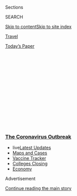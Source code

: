 <div id="app">

<div>

<div>

<div>

<div class="NYTAppHideMasthead css-1q2w90k e1suatyy0">

<div class="section css-ui9rw0 e1suatyy2">

<div class="css-eph4ug er09x8g0">

<div class="css-6n7j50">

</div>

<span class="css-1dv1kvn">Sections</span>

<div class="css-10488qs">

<span class="css-1dv1kvn">SEARCH</span>

</div>

[Skip to content](#site-content)[Skip to site
index](#site-index)

</div>

<div id="masthead-section-label" class="css-1wr3we4 eaxe0e00">

[Travel](https://www.nytimes3xbfgragh.onion/section/travel)

</div>

<div class="css-10698na e1huz5gh0">

</div>

</div>

<div id="masthead-bar-one" class="section hasLinks css-15hmgas e1csuq9d3">

<div class="css-uqyvli e1csuq9d0">

</div>

<div class="css-1uqjmks e1csuq9d1">

</div>

<div class="css-9e9ivx">

[](https://myaccount.nytimes3xbfgragh.onion/auth/login?response_type=cookie&client_id=vi)

</div>

<div class="css-1bvtpon e1csuq9d2">

[Today’s
Paper](https://www.nytimes3xbfgragh.onion/section/todayspaper)

</div>

</div>

</div>

</div>

<div data-aria-hidden="false">

<div id="site-content" data-role="main">

<div>

<div class="css-1aor85t" style="opacity:0.000000001;z-index:-1;visibility:hidden">

<div class="css-1hqnpie">

<div class="css-epjblv">

<span class="css-17xtcya">[Travel](/section/travel)</span><span class="css-x15j1o">|</span><span class="css-fwqvlz">The
Post-Coronavirus Cruise? Not Ready to
Sail</span>

</div>

<div class="css-k008qs">

<div class="css-1iwv8en">

<span class="css-18z7m18"></span>

<div>

</div>

</div>

<span class="css-1n6z4y">https://nyti.ms/3fZuFsB</span>

<div class="css-1705lsu">

<div class="css-4xjgmj">

<div class="css-4skfbu" data-role="toolbar" data-aria-label="Social Media Share buttons, Save button, and Comments Panel with current comment count" data-testid="share-tools">

  - 
  - 
  - 
  - 
    
    <div class="css-6n7j50">
    
    </div>

  - 
  - 

</div>

</div>

</div>

</div>

</div>

</div>

<div class="css-13pd83m">

<div class="css-l9svim">

### [<span class="css-pa1jbp"><span class="css-1rxm0ex">The Coronavirus</span><span class="css-1rxm0ex"> Outbreak</span></span>](https://www.nytimes3xbfgragh.onion/news-event/coronavirus?name=styln-coronavirus-national&region=TOP_BANNER&variant=undefined&block=storyline_menu_recirc&action=click&pgtype=Article&impression_id=32182f30-e386-11ea-941b-313b39d5e3bc)

  - <span class="css-ousu42"><span class="css-12clwdu">live</span>[Latest
    Updates](https://www.nytimes3xbfgragh.onion/2020/08/20/world/coronavirus-covid.html?name=styln-coronavirus-national&region=TOP_BANNER&variant=undefined&block=storyline_menu_recirc&action=click&pgtype=Article&impression_id=32182f31-e386-11ea-941b-313b39d5e3bc)</span>
  - <span class="css-ousu42">[Maps and
    Cases](https://www.nytimes3xbfgragh.onion/interactive/2020/us/coronavirus-us-cases.html?name=styln-coronavirus-national&region=TOP_BANNER&variant=undefined&block=storyline_menu_recirc&action=click&pgtype=Article&impression_id=32182f32-e386-11ea-941b-313b39d5e3bc)</span>
  - <span class="css-ousu42">[Vaccine
    Tracker](https://www.nytimes3xbfgragh.onion/interactive/2020/science/coronavirus-vaccine-tracker.html?name=styln-coronavirus-national&region=TOP_BANNER&variant=undefined&block=storyline_menu_recirc&action=click&pgtype=Article&impression_id=32182f33-e386-11ea-941b-313b39d5e3bc)</span>
  - <span class="css-ousu42">[Colleges
    Closing](https://www.nytimes3xbfgragh.onion/2020/08/19/us/colleges-closing-covid.html?name=styln-coronavirus-national&region=TOP_BANNER&variant=undefined&block=storyline_menu_recirc&action=click&pgtype=Article&impression_id=32182f34-e386-11ea-941b-313b39d5e3bc)</span>
  - <span class="css-ousu42">[Economy](https://www.nytimes3xbfgragh.onion/live/2020/08/20/business/stock-market-today-coronavirus?name=styln-coronavirus-national&region=TOP_BANNER&variant=undefined&block=storyline_menu_recirc&action=click&pgtype=Article&impression_id=32182f35-e386-11ea-941b-313b39d5e3bc)</span>

</div>

</div>

<div id="top-wrapper" class="css-1sy8kpn">

<div id="top-slug" class="css-l9onyx">

Advertisement

</div>

[Continue reading the main
story](#after-top)

<div class="ad top-wrapper" style="text-align:center;height:100%;display:block;min-height:250px">

<div id="top" class="place-ad" data-position="top" data-size-key="top">

</div>

</div>

<div id="after-top">

</div>

</div>

<div>

<div id="sponsor-wrapper" class="css-1hyfx7x">

<div id="sponsor-slug" class="css-19vbshk">

Supported by

</div>

[Continue reading the main
story](#after-sponsor)

<div id="sponsor" class="ad sponsor-wrapper" style="text-align:center;height:100%;display:block">

</div>

<div id="after-sponsor">

</div>

</div>

<div class="css-186x18t">

</div>

<div class="css-1vkm6nb ehdk2mb0">

# The Post-Coronavirus Cruise? Not Ready to Sail

</div>

Data shows that there were far more cases of Covid-19 on cruise ships
than have been reported, but the companies and the C.D.C. have yet to
establish how the boats can come back.

<div class="css-79elbk" data-testid="photoviewer-wrapper">

<div class="css-z3e15g" data-testid="photoviewer-wrapper-hidden">

</div>

<div class="css-1a48zt4 ehw59r15" data-testid="photoviewer-children">

![<span class="css-16f3y1r e13ogyst0" data-aria-hidden="true">A no sail
order from the C.D.C. has kept Pier 90, part of the Manhattan Cruise
Terminal, empty for
months.</span><span class="css-cnj6d5 e1z0qqy90" itemprop="copyrightHolder"><span class="css-1ly73wi e1tej78p0">Credit...</span><span><span>Chang
W. Lee/The New York
Times</span></span></span>](https://static01.graylady3jvrrxbe.onion/images/2020/06/26/travel/26cruise-comeback2/merlin_173897511_f233f3c1-7b2f-40b2-833d-a1e455f082ba-articleLarge.jpg?quality=75&auto=webp&disable=upscale)

</div>

</div>

<div class="css-18e8msd">

<div class="css-vp77d3 epjyd6m0">

<div class="css-1baulvz">

By [<span class="css-1baulvz last-byline" itemprop="name">Frances
Robles</span>](https://www.nytimes3xbfgragh.onion/by/frances-robles)

</div>

</div>

  - 
    
    <div class="css-ld3wwf e16638kd2">
    
    Published June 26, 2020Updated Aug. 10,
    2020
    
    </div>

  - 
    
    <div class="css-4xjgmj">
    
    <div class="css-pvvomx" data-role="toolbar" data-aria-label="Social Media Share buttons, Save button, and Comments Panel with current comment count" data-testid="share-tools">
    
      - 
      - 
      - 
      - 
        
        <div class="css-6n7j50">
        
        </div>
    
      - 
      - 
    
    </div>
    
    </div>

</div>

</div>

<div class="section meteredContent css-1r7ky0e" name="articleBody" itemprop="articleBody">

<div>

</div>

<div class="css-1fanzo5 StoryBodyCompanionColumn">

<div class="css-53u6y8">

W. Bradford Gary spent 10 days trapped inside a cruise ship cabin off
the coast of Brazil in March while health authorities in several
countries scrambled to figure out what to do with a vessel full of older
people who had potentially been exposed to the coronavirus.

But when faced with the question of whether he’d ever cruise again, he
doesn’t hesitate.

“We are very anxious to get back on board,” he said, and he believes
he’s not alone: “There are people like us who want to do this.”

Mr. Gary, 70, a retired corporate executive who lives in Palm Beach,
Fla., imagines the cruise ship of the near future equipped with special
disinfecting ultraviolet lights and air flow contraptions commonly used
in sterile laboratories. He envisions larger cabins, fewer passengers
and a lot more outdoor spaces. “We want to know everything is safe,” he
said.

That is a big order.

With more than 20 million passengers a year, the $45 billion global
cruise industry has a particularly vexing challenge: Its most loyal
customers, older people, also happen to be the key demographic at risk
for the new illness that has swept the planet, killing more than 450,000
people. Cruises also have the very things that help the coronavirus
spread: large gatherings, confined spaces and workers who live in tight
shared quarters.

</div>

</div>

<div class="css-1fanzo5 StoryBodyCompanionColumn">

<div class="css-53u6y8">

More than three months after the[Centers for Disease Control and
Prevention issued a no sail
order](https://www.cdc.gov/quarantine/cruise/index.html)for all United
States cruises, interviews with health officials, loyal passengers,
industry experts, cruise executives and maritime lawyers made clear that
restarting operations would require rethinking cruising itself — from
the number of passengers onboard to how they are fed, housed and
entertained — and that the government and the cruise lines are not close
to figuring it out.

Last week, the Cruise Lines International Association (CLIA), the cruise
industry’s trade group, said that it was [voluntarily extending the no
sail
period](https://cruising.org/news-and-research/press-room/2020/june/clia-announces-voluntary-suspension-of-cruise-operations-from-us-ports)
from U.S. ports until Sept. 15. Earlier, Carnival Corporation, the
world’s biggest cruise company, had suggested that it could start
sailings by Aug. 1.

According to Martin Cetron, the C.D.C.’s director for the Division of
Global Migration and Quarantine, cruise ships offer fertile ground for
the “seeding, amplification, and dissemination” of Covid-19, worsened by
the fact that crew members often transfer from one ship to another,
taking diseases with them.

Breaking that chain of infection is key.

But as restaurants, casinos, movie theaters and theme parks are poised
to reopen, with plans in place to prevent the spread of the highly
infectious disease, the cruise industry has not publicly laid out its
strategy.

Bari Golin-Blaugrund, a spokeswoman for CLIA, said, “The cruise industry
is taking a holistic approach to planning for Covid-19 safety, when
sailing is allowed, that would ideally entail a door-to-door strategy
beginning at the time of booking through the passengers’ return home.”

</div>

</div>

<div class="css-1fanzo5 StoryBodyCompanionColumn">

<div class="css-53u6y8">

She said cruise ships are already cleaned several times a day, but the
industry is using the time off to rethink everything from offshore
excursions to enhanced medical capabilities onboard and evacuations.

As to setting out highly detailed plans for what a post-pandemic cruise
might look like, “We’re not there yet,” she said.

</div>

</div>

<div class="css-79elbk" data-testid="photoviewer-wrapper">

<div class="css-z3e15g" data-testid="photoviewer-wrapper-hidden">

</div>

<div class="css-1a48zt4 ehw59r15" data-testid="photoviewer-children">

![<span class="css-16f3y1r e13ogyst0" data-aria-hidden="true">Pier 92,
center, is part of the Manhattan Cruise Terminal, from which ocean-going
ships depart. It is now closed while the no sail order is in
place. </span><span class="css-cnj6d5 e1z0qqy90" itemprop="copyrightHolder"><span class="css-1ly73wi e1tej78p0">Credit...</span><span>Chang
W. Lee/The New York
Times</span></span>](https://static01.graylady3jvrrxbe.onion/images/2020/06/26/travel/26cruise-comeback1/merlin_173897469_e836eaff-8c60-475d-b582-7af47f84a3f1-articleLarge.jpg?quality=75&auto=webp&disable=upscale)

</div>

</div>

<div class="css-1fanzo5 StoryBodyCompanionColumn">

<div class="css-53u6y8">

## A lack of self-regulation

The coronavirus hit the cruise industry hard. Passengers were stranded
for weeks while people on board got sick and were quarantined in their
staterooms. A [Miami Herald
analysis](https://www.miamiherald.com/news/business/tourism-cruises/article241914096.html)
showed at least 80 people died worldwide.

New data from the C.D.C., released in response to a Freedom of
Information Act request by The Times shows that more than 100 ships in
the U.S. jurisdiction alone had outbreaks on board, sickening nearly
3,000 people, including more than 850 passengers. The C.D.C.’s figures
count cases that were “clinically compatible” with Covid-19, but not
confirmed in a lab, and hundreds that occurred among crew after
passengers
disembarked.

<div id="NYT_MAIN_CONTENT_1_REGION" class="css-9tf9ac">

<div>

<div id="styln-covid-updates-world" class="section interactive-content interactive-size-medium css-1ftcdic">

<div class="css-17ih8de interactive-body">

<div id="styln-briefing-block" data-asset-id="QXJ0aWNsZTpueXQ6Ly9hcnRpY2xlL2NlNTkwYjM3LWJmOWItNTdmYy05MmI1LWFlNjk3ZDBlZmU2NQ==">

<div class="briefing-block-header-section">

# [Latest Updates: The Coronavirus Outbreak](https://www.nytimes3xbfgragh.onion/2020/08/20/world/coronavirus-covid.html?action=click&pgtype=Article&state=default&region=MAIN_CONTENT_1&context=storylines_live_updates)

<div class="briefing-block-ts">

Updated 2020-08-21T07:46:15.883Z

</div>

</div>

  - [Shutdowns, warnings and scoldings follow alarming incidents on
    college
    campuses.](https://www.nytimes3xbfgragh.onion/2020/08/20/world/coronavirus-covid.html?action=click&pgtype=Article&state=default&region=MAIN_CONTENT_1&context=storylines_live_updates#link-68774d88)
  - [Biden knocks Trump’s pandemic response, and outlines a national
    strategy.](https://www.nytimes3xbfgragh.onion/2020/08/20/world/coronavirus-covid.html?action=click&pgtype=Article&state=default&region=MAIN_CONTENT_1&context=storylines_live_updates#link-26b58724)
  - [U.S. health agencies announce moves to confront the flu season and
    plummeting child vaccination
    rates.](https://www.nytimes3xbfgragh.onion/2020/08/20/world/coronavirus-covid.html?action=click&pgtype=Article&state=default&region=MAIN_CONTENT_1&context=storylines_live_updates#link-4e542da3)

<div class="briefing-block-footer">

<div class="briefing-block-footer-meta">

[See more
updates](https://www.nytimes3xbfgragh.onion/2020/08/20/world/coronavirus-covid.html?action=click&pgtype=Article&state=default&region=MAIN_CONTENT_1&context=storylines_live_updates)

</div>

<div class="briefing-block-briefinglinks">

<span>More live coverage:</span>
[Markets](https://www.nytimes3xbfgragh.onion/live/2020/08/20/business/stock-market-today-coronavirus?action=click&pgtype=Article&state=default&region=MAIN_CONTENT_1&context=storylines_live_updates)

</div>

</div>

</div>

</div>

</div>

</div>

</div>

The C.D.C. records show Carnival, which had 47 ships on which people
fell ill across its nine brands, was most affected. Through a spokesman,
Carnival disputed the figures, saying the C.D.C.’s methodology resulted
in overcounting. If only cases with a lab confirmation were included,
the number of Carnival ships affected would be 15.

Royal Caribbean had 28 ships with coronavirus cases — almost half its
fleet.

Only 15 of the 121 cruise ships that entered U.S. waters after March 1
did not have the disease on board, the records show.

</div>

</div>

<div class="css-1fanzo5 StoryBodyCompanionColumn">

<div class="css-53u6y8">

Cruise companies and public health officials are still evacuating and
repatriating tens of thousands of crew members who have remained at sea
as the pandemic raged, the C.D.C. said.

As of Sunday, there were still 68 ships at sea with 21,506 crew members
on board in the U.S. jurisdiction alone.

</div>

</div>

<div>

</div>

<div class="css-1fanzo5 StoryBodyCompanionColumn">

<div class="css-53u6y8">

The coronavirus marked the first time the agency issued a travel
advisory against a particular mode of travel, as opposed to a geographic
area, Martin Cetron, the C.D.C.’s director for the Division of Global
Migration and Quarantine, said. The C.D.C.’s initial advisory, which
recommended against cruise travel but did not ban it, was issued March
8, after more than 700 people got sick aboard the Diamond Princess ship
in Japan.

The advisory turned into a no sail order after it became clear that
companies were continuing to embark on voyages and passengers were not
canceling in large numbers, Dr. Cetron said. “This situation wasn’t
responding to self-regulation.”

When cruises resume, some changes are likely inevitable, such as thermal
scanners at terminals to check for elevated temperatures, disinfection
foggers to clean boats between cruises and upgraded ventilation systems.
Self-serve buffets may be a thing of the past.

The Times asked 10 of the biggest cruise lines to outline their
preparations for resuming sailings. Only one, [Genting Cruise
Lines,](http://gentingcruiselines.com/)a Hong Kong-based company that
mostly operates in Asia, agreed to talk about its plans in detail.

</div>

</div>

<div class="css-1fanzo5 StoryBodyCompanionColumn">

<div class="css-53u6y8">

While Princess Cruises, part of Carnival Corporation, did not respond
directly, it posted a seven-page [health
advisory](https://www.princess.com/downloads/pdf/plan/Health-Advisory-and-Travel-Safety-Procedures.pdf)outlining
some of the steps it plans to take, including increasing the temperature
of washers and dryers for better disinfection of bedding and towels.
Stateroom surfaces will be cleaned twice a day.

Carnival said it was still too soon to offer any details. In a
conference call with journalists in April, Carnival’s chief executive,
Arnold W. Donald, said he would let medical experts decide whether to
require medical clearances for older passengers.

Royal Caribbean’s chief executive, Richard Fain,
[said](https://www.fool.com/earnings/call-transcripts/2020/05/20/royal-caribbean-cruises-ltd-rcl-q1-2020-earnings-c.aspx)
in a May earnings call that he planned to unveil a “healthy return to
service program” that would focus on upgraded health screenings for
passengers before boarding, as well as new procedures for dealing with
infections on board. But that plan has not yet been released.

<div id="NYT_MAIN_CONTENT_2_REGION" class="css-9tf9ac">

<div>

</div>

</div>

Arthur L. Diskin, who was a Carnival cruise ship doctor for 18 years,
said the adjustments will likely be tailored to each company’s market.
Longer cruises, for example, tend to have passengers who are much older,
so changes should account for that.

“Maybe they don’t have a disco,” he said. “Maybe they adapt to have more
outdoor dining venues so people can be adequately spaced.”

But none of those changes address the biggest questions of how to
prevent a disease that has generally been checked by isolation and
social distancing on cruise ships carrying thousands of passengers
expecting to party and enjoy themselves. Will they keep people six feet
apart? Will they make them wear masks?

The first step, said Mattia Jorgensen, a naval architect and marine
engineer with the Finnish company Foreship, which specializes in ship
design and engineering, is a thorough analysis of how the virus gets on
board ships and spreads.

</div>

</div>

<div class="css-1fanzo5 StoryBodyCompanionColumn">

<div class="css-53u6y8">

“We need to really look at how we don’t get it on board, and in the
event it gets on board, how do we contain it,” he said.

Mr. Jorgensen said several large cruise ship companies hired his firm to
help design solutions, but the process cannot be completed until the
C.D.C. shares its own guidance.

One of the biggest problems cruise companies are expected to tackle is
how to manage their staff. Crew often transfer from one ship to another
and take illnesses with them. Companies are expected to make changes
that will limit crew movement between ships.

James Walker, a lawyer in Miami whose practice is focused on suing
cruise companies, said ships are going to have to seriously examine how
much time they spend cleaning ships between voyages. Cruise companies do
not make money while in port, and are always anxious to head off to
another voyage, he said.

A review of the C.D.C.’s [preliminary
list](https://www.cdc.gov/coronavirus/2019-ncov/travelers/cruise-ship/what-cdc-is-doing.html)of
affected ships that came to U.S. ports show they sometimes ended one
cruise and began another on the same day. One ship, the [Carnival
Valor,](https://www.carnival.com/cruise-ships/carnival-valor.aspx) had
three back-to-back cruises on which passengers contractedCovid-19. The
ship is designed to carry almost 3,000 passengers in 1,487 staterooms.
On quick turnarounds, ships come in to port at 7 a.m. and head out with
new passengers at 4 p.m.

“There’s never enough time to clean,” Mr. Walker said. “And cruise lines
all know. It’s not like they bring in professional cleaning crews that
do exhaustive work. They use the same cabin attendants who have to be
there to greet the guests when they show up.”

Ms. Golin-Blaugrund, the CLIA spokeswoman, said that “Cruise ships are
cleaned and sanitized, under normal circumstances, with a frequency that
is nearly unparalleled in other settings. Multiple times daily, crews
clean and sanitize surfaces known for transmitting germs, such as
handrails, door handles and faucets. At the end of a voyage and before a
new one begins, ships are cleaned completely from top to bottom.”

</div>

</div>

<div class="css-1fanzo5 StoryBodyCompanionColumn">

<div class="css-53u6y8">

As part of the industry’s [Vessel Sanitation
Program](https://nam11.safelinks.protection.outlook.com/?url=https%3A%2F%2Fwww.cdc.gov%2Fnceh%2Fvsp%2Fdefault.htm&data=02%7C01%7Cpress%40cruising.org%7C50fb50d31a3448536ad408d7f7873525%7C53537f9f6e52441c8cbffc4bae13ff1d%7C0%7C0%7C637250032412483411&sdata=B1sH%2FMKUa5XSrjUz5ujv78K37RgqCOoe0ST0dbx%2FVYo%3D&reserved=0),
she said, “Cruise ship crews are trained in sanitation and public health
practices and ships undergo unannounced inspections twice a year.”

Sheri Griffiths, a video blogger who runs CruiseTipsTV, a YouTube
channel, with her husband, said the industry also needs to rethink its
cancellation policies. In the past, those who canceled had to forfeit
their payments — often thousands of dollars — which could lead people to
travel even if they are feeling
unwell.

<div id="NYT_MAIN_CONTENT_3_REGION" class="css-9tf9ac">

<div>

<div id="styln-prism-freeform-1594220623585" class="section interactive-content interactive-size-medium css-1ftcdic">

<div class="css-17ih8de interactive-body">

<div id="prism-freeform-block-18477" class="css-19mumt8" data-role="complementary" data-storyline="The Coronavirus Outbreak" data-truncated="true" tabindex="0">

<div class="css-a8d9oz">

<div class="css-eb027h">

[](https://www.nytimes3xbfgragh.onion/news-event/coronavirus?action=click&pgtype=Article&state=default&region=MAIN_CONTENT_3&context=storylines_faq)

### The Coronavirus Outbreak ›

#### Frequently Asked Questions

Updated August 17, 2020

  - #### Why does standing six feet away from others help?
    
      - The coronavirus spreads primarily through droplets from your
        mouth and nose, especially when you cough or sneeze. The C.D.C.,
        one of the organizations using that measure, [bases its
        recommendation of six
        feet](https://www.nytimes3xbfgragh.onion/2020/04/14/health/coronavirus-six-feet.html?action=click&pgtype=Article&state=default&region=MAIN_CONTENT_3&context=storylines_faq)
        on the idea that most large droplets that people expel when they
        cough or sneeze will fall to the ground within six feet. But six
        feet has never been a magic number that guarantees complete
        protection. Sneezes, for instance, can launch droplets a lot
        farther than six feet, [according to a recent
        study](https://jamanetwork.com/journals/jama/fullarticle/2763852).
        It's a rule of thumb: You should be safest standing six feet
        apart outside, especially when it's windy. But keep a mask on at
        all times, even when you think you’re far enough apart.

  - #### I have antibodies. Am I now immune?
    
      - As of right now,[that seems likely, for at least several
        months.](https://www.nytimes3xbfgragh.onion/2020/07/22/health/covid-antibodies-herd-immunity.html?action=click&pgtype=Article&state=default&region=MAIN_CONTENT_3&context=storylines_faq)
        There have been frightening accounts of people suffering what
        seems to be a second bout of Covid-19. But experts say these
        patients may have a drawn-out course of infection, with the
        virus taking a slow toll weeks to months after initial exposure.
        People infected with the coronavirus typically
        [produce](https://www.nature.com/articles/s41586-020-2456-9)
        immune molecules called antibodies, which are [protective
        proteins made in response to an
        infection](https://www.nytimes3xbfgragh.onion/2020/05/07/health/coronavirus-antibody-prevalence.html?action=click&pgtype=Article&state=default&region=MAIN_CONTENT_3&context=storylines_faq)[.
        These antibodies
        may](https://www.nytimes3xbfgragh.onion/2020/05/07/health/coronavirus-antibody-prevalence.html?action=click&pgtype=Article&state=default&region=MAIN_CONTENT_3&context=storylines_faq)
        last in the body [only two to three
        months](https://www.nature.com/articles/s41591-020-0965-6),
        which may seem worrisome, but that’s perfectly normal after an
        acute infection subsides, said Dr. Michael Mina, an immunologist
        at Harvard University. It may be possible to get the coronavirus
        again, but it’s highly unlikely that it would be possible in a
        short window of time from initial infection or make people
        sicker the second time.

  - #### I’m a small-business owner. Can I get relief?
    
      - The [stimulus bills enacted in
        March](https://www.nytimes3xbfgragh.onion/article/small-business-loans-stimulus-grants-freelancers-coronavirus.html?action=click&pgtype=Article&state=default&region=MAIN_CONTENT_3&context=storylines_faq)
        offer help for the millions of American small businesses. Those
        eligible for aid are businesses and nonprofit organizations with
        fewer than 500 workers, including sole proprietorships,
        independent contractors and freelancers. Some larger companies
        in some industries are also eligible. The help being offered,
        which is being managed by the Small Business Administration,
        includes the Paycheck Protection Program and the Economic Injury
        Disaster Loan program. But lots of folks have [not yet seen
        payouts.](https://www.nytimes3xbfgragh.onion/interactive/2020/05/07/business/small-business-loans-coronavirus.html?action=click&pgtype=Article&state=default&region=MAIN_CONTENT_3&context=storylines_faq)
        Even those who have received help are confused: The rules are
        draconian, and some are stuck sitting on [money they don’t know
        how to
        use.](https://www.nytimes3xbfgragh.onion/2020/05/02/business/economy/loans-coronavirus-small-business.html?action=click&pgtype=Article&state=default&region=MAIN_CONTENT_3&context=storylines_faq)
        Many small-business owners are getting less than they expected
        or [not hearing anything at
        all.](https://www.nytimes3xbfgragh.onion/2020/06/10/business/Small-business-loans-ppp.html?action=click&pgtype=Article&state=default&region=MAIN_CONTENT_3&context=storylines_faq)

  - #### What are my rights if I am worried about going back to work?
    
      - Employers have to provide [a safe
        workplace](https://www.osha.gov/SLTC/covid-19/standards.html)
        with policies that protect everyone equally. [And if one of your
        co-workers tests positive for the coronavirus, the
        C.D.C.](https://www.nytimes3xbfgragh.onion/article/coronavirus-money-unemployment.html?action=click&pgtype=Article&state=default&region=MAIN_CONTENT_3&context=storylines_faq)
        has said that [employers should tell their
        employees](https://www.cdc.gov/coronavirus/2019-ncov/community/guidance-business-response.html)
        -- without giving you the sick employee’s name -- that they may
        have been exposed to the virus.

  - #### What is school going to look like in September?
    
      - It is unlikely that many schools will return to a normal
        schedule this fall, requiring the grind of [online
        learning](https://www.nytimes3xbfgragh.onion/2020/06/05/us/coronavirus-education-lost-learning.html?action=click&pgtype=Article&state=default&region=MAIN_CONTENT_3&context=storylines_faq),
        [makeshift child
        care](https://www.nytimes3xbfgragh.onion/2020/05/29/us/coronavirus-child-care-centers.html?action=click&pgtype=Article&state=default&region=MAIN_CONTENT_3&context=storylines_faq)
        and [stunted
        workdays](https://www.nytimes3xbfgragh.onion/2020/06/03/business/economy/coronavirus-working-women.html?action=click&pgtype=Article&state=default&region=MAIN_CONTENT_3&context=storylines_faq)
        to continue. California’s two largest public school districts —
        Los Angeles and San Diego — said on July 13, that [instruction
        will be remote-only in the
        fall](https://www.nytimes3xbfgragh.onion/2020/07/13/us/lausd-san-diego-school-reopening.html?action=click&pgtype=Article&state=default&region=MAIN_CONTENT_3&context=storylines_faq),
        citing concerns that surging coronavirus infections in their
        areas pose too dire a risk for students and teachers. Together,
        the two districts enroll some 825,000 students. They are the
        largest in the country so far to abandon plans for even a
        partial physical return to classrooms when they reopen in
        August. For other districts, the solution won’t be an
        all-or-nothing approach. [Many
        systems](https://bioethics.jhu.edu/research-and-outreach/projects/eschool-initiative/school-policy-tracker/),
        including the nation’s largest, New York City, are devising
        [hybrid
        plans](https://www.nytimes3xbfgragh.onion/2020/06/26/us/coronavirus-schools-reopen-fall.html?action=click&pgtype=Article&state=default&region=MAIN_CONTENT_3&context=storylines_faq)
        that involve spending some days in classrooms and other days
        online. There’s no national policy on this yet, so check with
        your municipal school system regularly to see what is happening
        in your
community.

<div id="styln-survey-component-18477" class="styln-survey-component" data-surveyname="faq" data-surveystoryline="coronavirus">

</div>

</div>

<div class="css-6mllg9">

</div>

<div class="css-pmm6ed">

<span class="css-5gimkt"></span>

</div>

</div>

</div>

</div>

</div>

</div>

</div>

“That’s a huge and significant change to the future of cruising, and
it’s critical they do that

For people to feel safe, they need to feel that the passengers around
them won’t be boarding the ship sick, and they need to know the crew
will be held to a high standard of wellness,” Ms. Griffiths said.

Princess Cruises’ advisory said that it would issue full refunds or
credits to passengers who had to cancel because they were not well or
had been exposed to the virus.

As for Ms. Griffiths: “I will get on a cruise when the C.D.C. says that
I don’t have to self-quarantine when I get off a ship,” she said.

## A plan for starting to sail

Those looking for a blueprint as to how the cruise companies might
respond could look to[Genting Cruise Lines’s
plan](http://gentingcruiselines.com/).

In April, Genting worked with local port officials and industry trade
groups to come up with an [eight-part safety
guide](http://gentingcruiselines.com/media/1267/20200408-genting-cruise-lines-announces-enhanced-preventive-measures-setting-new-standards-for-the-fleet-and-the-cruise-industry.pdf)
outlining disinfection procedures and rules for social distancing.

</div>

</div>

<div class="css-1fanzo5 StoryBodyCompanionColumn">

<div class="css-53u6y8">

In an interview, Kent Zhu, the company’s president, said the guidelines
were designed to market the company’s cruises to wary passengers and
provide a template for other companies. “The passengers needed to know
what actually a cruise line would be able to do to make sure they feel
comfortable,” he said. “They want to be reassured that it’s safe.”

Mr. Zhu said the company is aiming to begin cruising by the middle of
the summer with limited itineraries to countries that have the virus
under control.

Under the new guidelines, the company will use infrared temperature
screenings on the gangway to weed out sick travelers and require
passengers 70 and older to provide a “doctor’s certificate of fitness
for travel.” The plan allows guests to cancel up to 48 hours before a
sailing without financial penalty; in an interview, Mr. Zhu said Genting
would offer refunds to those who failed health screenings.

The guide also outlines stringent sanitation protocols, including a
twice-daily wipe down of passenger cabins and hallways. Elevators will
be disinfected every two hours. And in the ship’s theater, crew members
will clean each pair of 3-D glasses before and after passengers use them
to watch movies.

Crew members will wear face masks, undergo temperature checks twice a
day and will no longer transfer to different ships.

Epidemiologists say the most important change the cruise lines could
make is more difficult: reducing the number of passengers on each
cruise.

“Of course, that has all kinds of implications for the industry
financially and otherwise,” said William Schaffner, an infectious
disease expert at Vanderbilt University. “But the notion of spacing
people apart starts with having fewer people on board.”

</div>

</div>

<div class="css-1fanzo5 StoryBodyCompanionColumn">

<div class="css-53u6y8">

Genting is taking that step: Its boats will sail with up to 40 percent
fewer passengers.

“We will not be able to make the same money anymore,” Mr. Zhu said. “As
long as we can keep our operations going when we resume — enough to keep
the company going — we will be happy enough for a few months.”

Dr. Schaffner called the Genting guidelines “pretty comprehensive,”
though he said that masks might need to be part of the equation.
(Genting’s plan does not require passengers to wear masks or stay any
distance apart from each other onboard.) “They have decided, and if we
were running the cruise industry, we might come to the same decision: If
we require passengers to wear masks, that’s not the cruise experience,
that goes a step too far,” he said.

But at the very least, he said, companies should offer to provide
passengers with masks when they get off the ship for day trips and
mingle with people on shore.

“That’s a time period people should be very much encouraged” to wear
masks, he said.

## Not getting back onboard

Fred Kantrow and his wife were among the passengers who fell ill with
coronavirus after sailing aboard the Celebrity Eclipse, a cruise ship
owned by Royal Caribbean. Their daughter, who picked them up from the
airport on their return home, got sick too.

Mr. Kantrow, 59, a lawyer from Smithtown, N.Y., sued Celebrity after the
experience, saying they had not done enough to prevent the onboard
outbreak of the disease. The Eclipse was forced to sail for two extra
weeks when Chile refused to let passengers disembark; during that time
the ship continued to host crowded parties, photographs included in Mr.
Kantrow’s lawsuit show.

The C.D.C. records show 92 people from that ship tested positive for
Covid-19, and Mr. Kantrow’s suit claims two died.

“I don’t know that they are going to be able to do anything to get me
back,” he said. “It’s really hard to trust them. In two or three years
will my position change? Maybe. But when we got off ship, my wife said,
‘Yeah, I’m not doing that again.’”

</div>

</div>

<div class="css-1fanzo5 StoryBodyCompanionColumn">

<div class="css-53u6y8">

Mr. Kantrow’s lawyer, Michael Winkleman, who has filed seven
Covid-related lawsuits against cruise companies, said Congress should
use the pandemic to better regulate the cruise industry, which does not
have to abide by U.S. labor laws or pay full corporate taxes, because
[almost all of the companies are foreign
corporations](https://www.nytimes3xbfgragh.onion/2020/04/08/travel/cruises-coronavirus-stimulus.html).
The Death on the High Seas Act, for example, limits how much families
can claim when someone dies on a cruise.

The industry’s track record, he said, shows they will not make
proactively make changes that will hurt their bottom line. (CLIA’s
spokeswoman, Ms. Golin-Blaugrund, disputed that idea saying that the
cruise lines “have repeatedly demonstrated their willingness to invest
in public health and safety onboard and that the industry “voluntarily
suspended operations globally.”)

“I think there are two forces stronger than the virus,” Mr. Winkelman
said, “the love that people have for cruises because it’s such a unique
product, and the fact that the companies have so few hurdles and
roadblocks in front of them.”

*David Yaffe-Bellany contributed reporting.*

-----

***Follow New York Times Travel***
*on*[*Instagram*](https://www.instagram.com/nytimestravel/)*,*[*Twitter*](https://twitter.com/nytimestravel)
*and*[*Facebook*](https://www.facebookcorewwwi.onion/nytimestravel/)*.
And*[*sign up for our weekly Travel Dispatch
newsletter*](https://www.nytimes3xbfgragh.onion/newsletters/traveldispatch)
*to receive expert tips on traveling smarter and inspiration for your
next vacation.*

</div>

</div>

</div>

<div>

</div>

<div>

</div>

<div>

</div>

<div>

<div id="bottom-wrapper" class="css-1ede5it">

<div id="bottom-slug" class="css-l9onyx">

Advertisement

</div>

[Continue reading the main
story](#after-bottom)

<div id="bottom" class="ad bottom-wrapper" style="text-align:center;height:100%;display:block;min-height:90px">

</div>

<div id="after-bottom">

</div>

</div>

</div>

</div>

</div>

## Site Index

<div>

</div>

## Site Information Navigation

  - [© <span>2020</span> <span>The New York Times
    Company</span>](https://help.nytimes3xbfgragh.onion/hc/en-us/articles/115014792127-Copyright-notice)

<!-- end list -->

  - [NYTCo](https://www.nytco.com/)
  - [Contact
    Us](https://help.nytimes3xbfgragh.onion/hc/en-us/articles/115015385887-Contact-Us)
  - [Work with us](https://www.nytco.com/careers/)
  - [Advertise](https://nytmediakit.com/)
  - [T Brand Studio](http://www.tbrandstudio.com/)
  - [Your Ad
    Choices](https://www.nytimes3xbfgragh.onion/privacy/cookie-policy#how-do-i-manage-trackers)
  - [Privacy](https://www.nytimes3xbfgragh.onion/privacy)
  - [Terms of
    Service](https://help.nytimes3xbfgragh.onion/hc/en-us/articles/115014893428-Terms-of-service)
  - [Terms of
    Sale](https://help.nytimes3xbfgragh.onion/hc/en-us/articles/115014893968-Terms-of-sale)
  - [Site
    Map](https://spiderbites.nytimes3xbfgragh.onion)
  - [Help](https://help.nytimes3xbfgragh.onion/hc/en-us)
  - [Subscriptions](https://www.nytimes3xbfgragh.onion/subscription?campaignId=37WXW)

</div>

</div>

</div>

</div>
